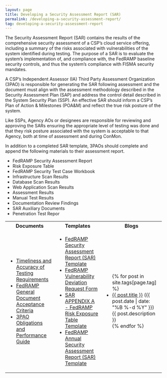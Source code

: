 ```yaml
---
layout: page
title: Developing a Security Assessment Report (SAR)
permalink: /developing-a-security-assessment-report/
tag: developing-a-security-assessment-report
---
```

<p>The Security Assessment Report (SAR) contains the results of the comprehensive security assessment of a CSP’s cloud service offering, including a summary of the risks associated with vulnerabilities of the system identified during testing. The purpose of a SAR is to evaluate the system’s implementation of, and compliance with, the FedRAMP baseline security controls, and thus the system’s compliance with FISMA security mandates.</p>
<p>A CSP’s Independent Assessor (IA) Third Party Assessment Organization (3PAO) is responsible for generating the SAR following assessment and the document must align with the assessment methodology described in the Security Assessment Plan (SAP) and address the control detail described in the System Security Plan (SSP). An effective SAR should inform a CSP’s Plan of Action &amp; Milestones (POA&amp;M) and reflect the true risk posture of the system.
</p>
<p>Like SSPs, Agency AOs or designees are responsible for reviewing and approving the SARs ensuring the appropriate level of testing was done and that they risk posture associated with the system is acceptable to that Agency, both at time of assessment and during ConMon.</p>
<p>In addition to a completed SAR template, 3PAOs should complete and append the following materials to their assessment report.
</p> 
<ul>
<li>FedRAMP Security Assessment Report</li>
<li>Risk Exposure Table</li>
<li>FedRAMP Security Test Case Workbook</li>
<li>Infrastructure Scan Results</li>
<li>Database Scan Results</li>
<li>Web Application Scan Results</li>
<li>Assessment Results</li>
<li>Manual Test Results</li>
<li>Documentation Review Findings</li>
<li>SAR Auxiliary Documents</li>
<li>Penetration Test Repor</li>
</ul>

<table class="usa-table">
<tr>
<th scope="col">Documents</th>
<th scope="col">Templates</th>
<th scope="col">Blogs</th>
</tr>
<td>
<ul>
<li><a href="{{site.baseurl}}/assets/resources/documents/CSP_Timeliness_and_Accuracy_of_Testing_Requirements.pdf">Timeliness and Accuracy of Testing Requirements</a></li>
<li><a href="{{site.baseurl}}/assets/resources/documents/FedRAMP_General_Document_Acceptance_Criteria.pdf">FedRAMP General Document Acceptance Criteria</a></li>
<li><a href="{{site.baseurl}}/assets/resources/documents/3PAO_Obligations_and_Performance_Guide.pdf">3PAO Obligations and Performance Guide</a></li>
</ul>
</td>
<td>
<ul>
<li><a href="{{site.baseurl}}/assets/resources/templates/FedRAMP-SAR-Template.docx">FedRAMP Security Assessment Report (SAR) Template</a></li>
<li><a href="{{site.baseurl}}/assets/resources/templates/FedRAMP-Vulnerability-Deviation-Request-Form.pdf">FedRAMP Vulnerability Deviation Request Form</a></li>
<li><a href="{{site.baseurl}}/assets/resources/templates/SAR-AA-FedRAMP-Risk-Exposure-Table-Template.xlsx">SAR APPENDIX A - FedRAMP Risk Exposure Table Template</a></li>
<li><a href="{{site.baseurl}}/assets/resources/templates/FedRAMP-Annual-SAR-Template.docx">FedRAMP Annual Security Assessment Report (SAR) Template</a></li>
</ul>
</td>
<td>
<ul>
{% for post in site.tags[page.tag] %}
  <li><a href="{{ post.url }}">{{ post.title }}</a> ({{ post.date | date: "%B %-d %Y" }})<br>
    {{ post.description }}
  </li>
{% endfor %}
</ul>
</td>
